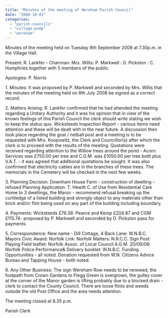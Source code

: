 ```yaml
---
title: "Minutes of the meeting of Wereham Parish Council"
date: "2008-10-01"
categories: 
  - "parish-councils"
  - "village-pump"
  - "wereham"
---
```


Minutes of the meeting held on Tuesday 9th September 2008 at 7.30p.m. in the Village Hall.

Present: R. Lankfer - Chairman: Mrs. Willis: P. Markwell : D. Pickston : C. Humphries together with 5 members of the public.

Apologies: P. Norris

1\. Minutes: It was proposed by P. Markwell and seconded by Mrs. Willis that the minutes of the meeting held on 8th July 2008 be signed as a correct record.

2\. Matters Arising: R. Lankfer confirmed that he had attended the meeting regarding a Unitary Authority and it was his opinion that in view of the known feelings of this Parish Council the clerk should write stating we wish to keep the status quo. Wicksteeds Inspection Report - various items need attention and these will be dealt with in the near future. A discussion then took place regarding the goal / netball post and a meeting is to be requested with Mrs. Koopowitz, the Clerk and Councillor(s) after which the clerk is to proceed with the results of the meeting. Quotations were received regarding attention to the Willow trees around the pond - Acorn Services was £750.00 per tree and C.G.M. was £1050.00 per tree both plus V.A.T. - it was agreed that additional quotations be sought. It was also confirmed that electricity cables are in the branches of these trees. The memorials in the Cemetery will be checked in the next few weeks.

3\. Planning Decision: Downham House Farm - construction of dwelling - refused Planning Application: T. Hewitt C. of Use from Residential Care Home to 3 dwellings, the Manor - recommend refusal breaking up the curtiledge of a listed building and strongly object to any materials other than brick and/or flint being used on any part of the building including boundary.

4\. Payments: Wicksteeds £76.38: Pearce and Kemp £204.87 and CGM £115.74- proposed by P. Markwell and seconded by D. Pickston pass for payments.

5\. Correspondence: New name - Dill Cottage, 4 Back Lane: W.N.B.C. Mayors Civic Award: Norfolk Link: Norfolk Matters: N.R.C.C. Sign Post: Playing Field leaflet: Norfolk Assoc. of Local Council A.G.M. 20/09/08: Norfolk Police Performance& Delivery booklet: W.N.B.C. Funding Opportunities - all noted. Donation requested from W.N. Citizens Advice Bureau and Tapping House - both noted.

6\. Any Other Business: The sign Wereham Row needs to be renewed, the footpath from Crown Gardens to Flegg Green is overgrown, the gulley cover at the corner of the Manor garden is lifting probably due to a blocked drain - clerk to contact the County Council. There are loose flints and weeds outside the old Post Office and the area needs attention.

The meeting closed at 8.35 p.m.

Parish Clerk
